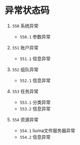 # 异常状态码


1. `550` 系统异常
    
    - `550.1` 参数异常
  

2. `551` 账户异常

    - `551.1` 信息异常
 
3. `552` 组队异常

    - `552.1` 信息异常
  
4. `553` 任务异常

    - `553.1` 分类异常
    - `553.2` 信息异常
    
5. `554` 资源异常

    - `554.1` liuma文件服务器异常
    - `554.2` 信息异常
